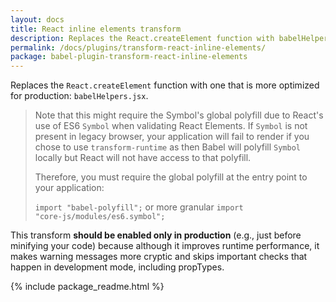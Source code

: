 ```yaml
---
layout: docs
title: React inline elements transform
description: Replaces the React.createElement function with babelHelpers.jsx.
permalink: /docs/plugins/transform-react-inline-elements/
package: babel-plugin-transform-react-inline-elements
---
```


Replaces the `React.createElement` function with one that is more optimized for production: `babelHelpers.jsx`.

<blockquote class="babel-callout babel-callout-info">
  <p>
    Note that this might require the Symbol's global polyfill due to React's use of ES6 <code>Symbol</code> when validating React Elements.
    If <code>Symbol</code> is not present in legacy browser, your application will fail to render if you chose to use <code>transform-runtime</code>
    as then Babel will polyfill <code>Symbol</code> locally but React will not have access to that polyfill.
  </p>

  <p>Therefore, you must require the global polyfill at the entry point to your application:</p>

  <code>import "babel-polyfill";</code>
  or more granular
  <code>import "core-js/modules/es6.symbol";</code>
</blockquote>

This transform **should be enabled only in production** (e.g., just before minifying your code) because although it improves runtime performance, it makes warning messages more cryptic and skips important checks that happen in development mode, including propTypes.

{% include package_readme.html %}
